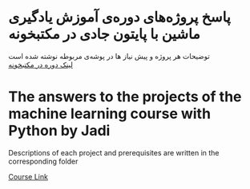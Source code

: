 # پاسخ‌ پروژه‌های دوره‌ی آموزش یادگیری ماشین با پایتون جادی در مکتبخونه
توضیحات هر پروژه و پیش نیاز ها در پوشه‌ی مربوطه نوشته شده است
<br>
[لینک دوره در مکتبخونه](https://maktabkhooneh.org/course/%DB%8C%D8%A7%D8%AF%DA%AF%DB%8C%D8%B1%DB%8C-%D9%85%D8%A7%D8%B4%DB%8C%D9%86-%D9%BE%D8%A7%DB%8C%D8%AA%D9%88%D9%86-mk1318/)

# The answers to the projects of the machine learning course with Python by Jadi 
Descriptions of each project and prerequisites are written in the corresponding folder

[Course Link](https://maktabkhooneh.org/course/%DB%8C%D8%A7%D8%AF%DA%AF%DB%8C%D8%B1%DB%8C-%D9%85%D8%A7%D8%B4%DB%8C%D9%86-%D9%BE%D8%A7%DB%8C%D8%AA%D9%88%D9%86-mk1318/)